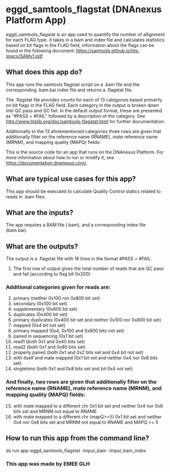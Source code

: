 <!-- dx-header -->
# eggd_samtools_flagstat (DNAnexus Platform App)

eggd_samtools_flagstat is an app used to quantify the number of allignment for each FLAG type. It takes in a bam and index file and calculates statistics based on bit flags in the FLAG field, information about the flags can be found in the following document: https://samtools.github.io/hts-specs/SAMv1.pdf

<!-- Insert a description of your app here -->
## What does this app do?

This app runs the samtools flagstat script on a .bam file and the corresponding .bam.bai index file and returns a .flagstat file.

The .flagstat file provides counts for each of 13 categories based primarily on bit flags in the FLAG field. Each category in the output is broken down into QC pass and QC fail. In the default output format, these are presented as "#PASS + #FAIL" followed by a description of the category. See http://www.htslib.org/doc/samtools-flagstat.html for further documentation.

Additionally to the 13 aforementioned categories three rows are given that additionally filter on the reference name (RNAME), mate reference name (MRNM), and mapping quality (MAPQ) fields:  

This is the source code for an app that runs on the DNAnexus Platform.
For more information about how to run or modify it, see
https://documentation.dnanexus.com/.


## What are typical use cases for this app?
This app should be executed to calculate Quality Control statics related to reads in .bam files.

## What are the inputs?
The app requires a BAM file (.bam), and a corresponding index file (bam.bai).

## What are the outputs?
The output is a .flagstat file with 16 lines in the format #PASS + #FAIL:

1. The first row of output gives the total number of reads that are QC pass and fail (according to flag bit 0x200). 

### Additional categories given for reads are:

2. primary (neither 0x100 nor 0x800 bit set) 
3. secondary (0x100 bit set) 
4. supplementary (0x800 bit set)
5. duplicates (0x400 bit set) 
6. primary duplicates (0x400 bit set and neither 0x100 nor 0x800 bit set) 
7. mapped (0x4 bit not set) 
8. primary mapped (0x4, 0x100 and 0x800 bits not set) 
9. paired in sequencing (0x1 bit set) 
10. read1 (both 0x1 and 0x40 bits set) 
11. read2 (both 0x1 and 0x80 bits set) 
12. properly paired (both 0x1 and 0x2 bits set and 0x4 bit not set) 
13. with itself and mate mapped (0x1 bit set and neither 0x4 nor 0x8 bits set)
14. singletons (both 0x1 and 0x8 bits set and bit 0x4 not set)
### And finally, two rows are given that additionally filter on the reference name (RNAME), mate reference name (MRNM), and mapping quality (MAPQ) fields:  
15. with mate mapped to a different chr 0x1 bit set and neither 0x4 nor 0x8 bits set and MRNM not equal to RNAME 
16. with mate mapped to a different chr (mapQ>=5) 0x1 bit set and neither 0x4 nor 0x8 bits set and MRNM not equal to RNAME and MAPQ >= 5 

## How to run this app from the command line?

dx run app-eggd_samtools_flagstat -iinput_bam <fileID> -iinput_bam_index <fileID>
### This app was made by EMEE GLH
